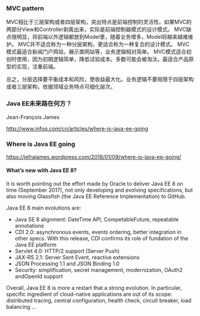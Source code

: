 
### MVC pattern
MVC相比于三层架构或者四层架构，突出特点是前端控制的灵活性。如果MVC的两部分View和Controller剥离出来，实际是前端控制器模式的设计模式。
MVC缺点很明显，将前端以外逻辑都放到Model里，随着业务增多，Model将越来越难维护。
MVC并不适合称为一种分层架构，更适合称为一种复合的设计模式。
MVC模式最适合新闻门户网站，展示类网站等，业务逻辑相对简单。
MVC模式适合初创时使用，因为初期逻辑简单，降低试验成本。多数可能会被淘汰。最适合产品原型的实现，注重前端。

总之，分层选择要平衡成本和风险，使收益最大化。业务逻辑不要局限于四层架构或者三层架构，依据领域业务特点可细化层次。


### Java EE未来路在何方？
Jean-François James

http://www.infoq.com/cn/articles/where-is-java-ee-going
### Where is Java EE going
https://jefrajames.wordpress.com/2018/01/09/where-is-java-ee-going/

#### What’s new with Java EE 8?
It is worth pointing out the effort made by Oracle to deliver Java EE 8 on time (September 2017), not only developing and evolving specifications, but also moving Glassfish (the Java EE Reference Implementation) to GitHub.

Java EE 8  main evolutions are:

 - Java SE 8 alignment: DateTime API, CompetableFuture, repeatable annotations
 - CDI 2.0: asynchronous events, events ordering, better integration in other specs.  With this release, CDI confirms its role of fundation of the Java EE platform
 - Servlet 4.0: HTTP/2 support (Server Push)
 - JAX-RS 2.1: Server Sent Event, reactive extensions
 - JSON Processing 1.1 and JSON Binding 1.0
 - Security: simplification, secret management, modernization, OAuth2 andOpenId support

Overall, Java EE 8 is more a restart that a strong evolution. In particular, specific ingredient of cloud-native applications are out of its scope: distributed tracing, central configuration, health check, circuit breaker, load balancing …

